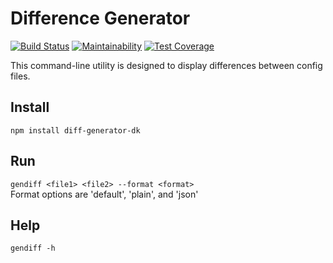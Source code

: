 # Difference Generator

 [![Build Status](https://travis-ci.org/d3mash/project-lvl2-s273.svg?branch=master)](https://travis-ci.org/d3mash/project-lvl2-s273)
 [![Maintainability](https://api.codeclimate.com/v1/badges/c7026c00c3cc8d3704ed/maintainability)](https://codeclimate.com/github/d3mash/project-lvl2-s273/maintainability)
 [![Test Coverage](https://api.codeclimate.com/v1/badges/c7026c00c3cc8d3704ed/test_coverage)](https://codeclimate.com/github/d3mash/project-lvl2-s273/test_coverage)

This command-line utility is designed to display differences between config files.
## Install
`npm install diff-generator-dk`
## Run
`gendiff <file1> <file2> --format <format>`  
Format options are 'default', 'plain', and 'json'
## Help
`gendiff -h`

